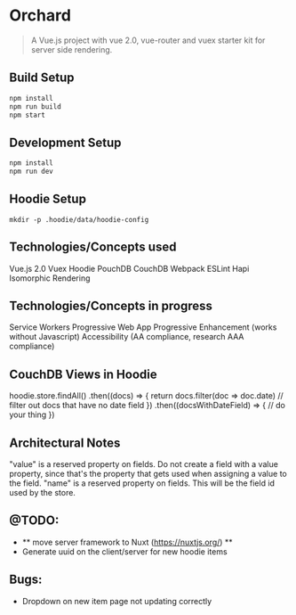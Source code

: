 # Orchard

> A Vue.js project with vue 2.0, vue-router and vuex starter kit for server side rendering.

## Build Setup

``` bash
npm install
npm run build
npm start
```

## Development Setup

```bash
npm install
npm run dev
```

## Hoodie Setup
``` mkdir -p .hoodie/data/hoodie-config ```

## Technologies/Concepts used

Vue.js 2.0
Vuex
Hoodie
PouchDB
CouchDB
Webpack
ESLint
Hapi
Isomorphic Rendering

## Technologies/Concepts in progress

Service Workers
Progressive Web App
Progressive Enhancement (works without Javascript)
Accessibility (AA compliance, research AAA compliance)

## CouchDB Views in Hoodie

hoodie.store.findAll()
  .then((docs) => {
    return docs.filter(doc => doc.date) // filter out docs that have no date field
  })
  .then((docsWithDateField) => {
    // do your thing
  })

## Architectural Notes

"value" is a reserved property on fields. Do not create a field with a value property, since that's the property that gets used when assigning a value to the field.
"name" is a reserved property on fields. This will be the field id used by the store.

## @TODO:

- ** move server framework to Nuxt (https://nuxtjs.org/) **
- Generate uuid on the client/server for new hoodie items

## Bugs:

- Dropdown on new item page not updating correctly
